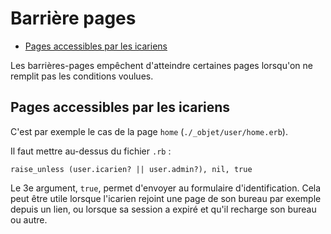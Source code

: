 # Barrière pages

* [Pages accessibles par les icariens](#pageaccessiblesparicariens)



Les barrières-pages empêchent d'atteindre certaines pages lorsqu'on ne remplit pas les conditions voulues.

<a name='pageaccessiblesparicariens'></a>

## Pages accessibles par les icariens

C'est par exemple le cas de la page `home` (`./_objet/user/home.erb`).

Il faut mettre au-dessus du fichier `.rb` :

    raise_unless (user.icarien? || user.admin?), nil, true

Le 3e argument, `true`, permet d'envoyer au formulaire d'identification. Cela peut être utile lorsque l'icarien rejoint une page de son bureau par exemple depuis un lien, ou lorsque sa session a expiré et qu'il recharge son bureau ou autre.
